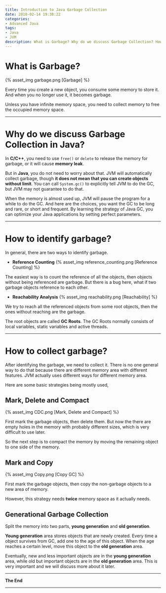 ```yaml
---
title: Introduction to Java Garbage Collection
date: 2018-02-14 19:38:22
categories:
- Advanced Java
tags:
- Java
- JVM
description: What is Garbage? Why do we discuss Garbage Collection? How to identify and collect garbage?
---
```

# What is Garbage?

{% asset_img garbage.png [Garbage] %}

Every time you create a new object, you consume some memory to store it. And when you no longer use it, it becomes garbage.

Unless you have infinite memory space, you need to collect memory to free the occupied memory space.

***

# Why do we discuss Garbage Collection in Java?

In **C/C++**, you need to use `free()` or `delete` to release the memory for garbage, or it will cause **memory leak**.

But in **Java**, you do not need to worry about that. JVM will automatically collect garbage, though **it does not mean that you can create objects without limit**. You can call `System.gc()` to explicitly tell JVM to do the GC, but JVM may not guarantee to do that.

When the memory is almost used up, JVM will pause the program for a while to do the GC. And here are the choices, you want the GC to be long and rare, or short and frequent. By learning the strategy of Java GC, you can optimize your Java applications by setting perfect parameters.

***

# How to identify garbage?

In general, there are two ways to identify garbage.

- **Reference Counting**
{% asset_img reference_counting.png [Reference Counting] %}

The easiest way is to count the reference of all the objects, then objects without being referenced are garbage. But there is a bug here, what if two garbage objects reference to each other.

- **Reachability Analysis**
{% asset_img reachability.png [Reachability] %}

We try to reach all the referenced objects from some root objects, then the ones without reaching are the garbage.

The root objects are called **GC Roots**. The GC Roots normally consists of local variables, static variables and active threads.

***

# How to collect garbage?

After identifying the garbage, we need to collect it. There is no one general way to do that because there are different memory area with different features. JVM actually uses different ways for different memory area.

Here are some basic strategies being mostly used,

## Mark, Delete and Compact
{% asset_img CDC.png [Mark, Delete and Compact] %}

First mark the garbage objects, then delete them. But now the there are empty holes in the memory with probably different sizes, which is very difficult to use later.

So the next step is to compact the memory by moving the remaining object to one side of the memory.

##  Mark and Copy
{% asset_img Copy.png [Copy GC] %}

First mark the garbage objects, then copy the non-garbage objects to a new area of memory.

However, this strategy needs **twice** memory space as it actually needs.

##  Generational Garbage Collection

Split the memory into two parts, **young generation** and **old generation**.

**Young generation** area stores objects that are newly created. Every time a object survives from GC, add one to the age of this object. When the age reaches a certain level, move this object to the **old generation** area.

Eventually, new and less important objects are in the **young generation** area, while old but important objects are in the **old generation** area. This is very important and we will discuss more about it later.
***

**The End**

***
